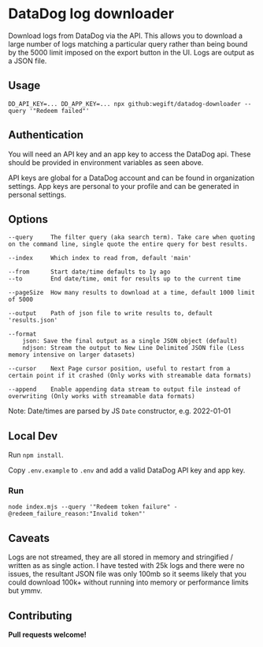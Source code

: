 # DataDog log downloader

Download logs from DataDog via the API.
This allows you to download a large number of logs matching a particular query rather than being bound by the 5000 limit imposed on the export button in the UI.
Logs are output as a JSON file.

## Usage

```
DD_API_KEY=... DD_APP_KEY=... npx github:wegift/datadog-downloader --query '"Redeem failed"'
```

## Authentication

You will need an API key and an app key to access the DataDog api.
These should be provided in environment variables as seen above.

API keys are global for a DataDog account and can be found in organization settings.
App keys are personal to your profile and can be generated in personal settings.

## Options

```
--query     The filter query (aka search term). Take care when quoting on the command line, single quote the entire query for best results.

--index     Which index to read from, default 'main'

--from      Start date/time defaults to 1y ago
--to        End date/time, omit for results up to the current time

--pageSize  How many results to download at a time, default 1000 limit of 5000

--output    Path of json file to write results to, default 'results.json'

--format
    json: Save the final output as a single JSON object (default)
    ndjson: Stream the output to New Line Delimited JSON file (Less memory intensive on larger datasets)

--cursor    Next Page cursor position, useful to restart from a certain point if it crashed (Only works with streamable data formats)

--append    Enable appending data stream to output file instead of overwriting (Only works with streamable data formats)
```

Note: Date/times are parsed by JS `Date` constructor, e.g. 2022-01-01

## Local Dev

Run `npm install`.

Copy `.env.example` to `.env` and add a valid DataDog API key and app key.

### Run

```
node index.mjs --query '"Redeem token failure" -@redeem_failure_reason:"Invalid token"'
```

## Caveats

Logs are not streamed, they are all stored in memory and stringified / written as as single action.
I have tested with 25k logs and there were no issues, the resultant JSON file was only 100mb so it seems likely that
you could download 100k+ without running into memory or performance limits but ymmv.


## Contributing

**Pull requests welcome!**
